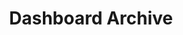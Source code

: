 ---
title: Dashboard Archive
layout: collection
permalink: /dashboards/
collection: dashboards
classes: wide
author_profile: true
---